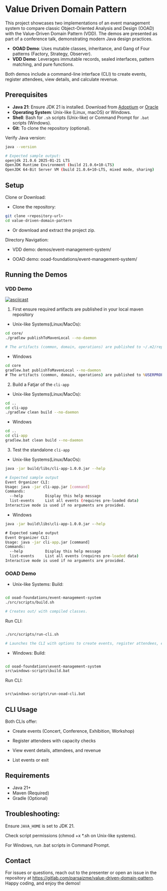 # Value Driven Domain Pattern

This project showcases two implementations of an event management system to compare classic Object-Oriented Analysis and Design (OOAD) with the Value-Driven Domain Pattern (VDD). The demos are presented as part of a conference talk, demonstrating modern Java design practices.

- **OOAD Demo**: Uses mutable classes, inheritance, and Gang of Four patterns (Factory, Strategy, Observer).
- **VDD Demo**: Leverages immutable records, sealed interfaces, pattern matching, and pure functions.

Both demos include a command-line interface (CLI) to create events, register attendees, view details, and calculate revenue.

## Prerequisites

- **Java 21**: Ensure JDK 21 is installed. Download from [Adoptium](https://adoptium.net/) or [Oracle](https://www.oracle.com/java/technologies/downloads/#java21)
- **Operating System**: Unix-like (Linux, macOS) or Windows.
- **Shell**: Bash for `.sh` scripts (Unix-like) or Command Prompt for `.bat` scripts (Windows).
- **Git**: To clone the repository (optional).

Verify Java version:
```bash
java --version

# Expected sample output:
openjdk 21.0.6 2025-01-21 LTS
OpenJDK Runtime Environment (build 21.0.6+10-LTS)
OpenJDK 64-Bit Server VM (build 21.0.6+10-LTS, mixed mode, sharing)
```


## Setup
Clone or Download:  

* Clone the repository:
```bash
git clone <repository-url>
cd value-driven-domain-pattern
```

* Or download and extract the project zip.


Directory Navigation:  

* VDD demo: demos/event-management-system/

* OOAD demo: ooad-foundations/event-management-system/

## Running the Demos

### VDD Demo

[![asciicast](https://asciinema.org/a/Y0HXrJEQAMtRf0bmdHQfwrhfx.svg)](https://asciinema.org/a/Y0HXrJEQAMtRf0bmdHQfwrhfx)

1. First ensure required artifacts are published in your local maven repository

* Unix-like Systems(Linux/MacOs):

```bash
cd core/
./gradlew publishToMavenLocal --no-daemon

# The artifacts (common, domain, operations) are published to ~/.m2/repository/com/example/core/
```

* Windows
```cmd
cd core
gradlew.bat publishToMavenLocal --no-daemon
# The artifacts (common, domain, operations) are published to %USERPROFILE%\.m2\repository\com\example\core\
```

2. Build a Fatjar of the `cli-app`

* Unix-like Systems(Linux/MacOs):
```bash
cd ..
cd cli-app
./gradlew clean build --no-daemon
```

* Windows
```cmd
cd ..
cd cli-app
gradlew.bat clean build --no-daemon
```

3. Test the standalone `cli-app`

* Unix-like Systems(Linux/MacOs):
```bash
java -jar build/libs/cli-app-1.0.0.jar --help

# Expected sample output
Event Organizer CLI:
Usage: java -jar cli-app.jar [command]
Commands:
  --help          Display this help message
  list-events     List all events (requires pre-loaded data)
Interactive mode is used if no arguments are provided.
```

* Windows
```cmd
java -jar build\libs\cli-app-1.0.0.jar --help

# Expected sample output
Event Organizer CLI:
Usage: java -jar cli-app.jar [command]
Commands:
  --help          Display this help message
  list-events     List all events (requires pre-loaded data)
Interactive mode is used if no arguments are provided.
```

### OOAD Demo
* Unix-like Systems:
Build:
```bash

cd ooad-foundations/event-management-system
./src/scripts/build.sh

# Creates out/ with compiled classes.
```
Run CLI:

```bash

./src/scripts/run-cli.sh

# Launches the CLI with options to create events, register attendees, etc.
```

* Windows:
Build:  
```cmd

cd ooad-foundations\event-management-system
src\windows-scripts\build.bat
```
Run CLI:  
```cmd

src\windows-scripts\run-ooad-cli.bat
```

## CLI Usage
Both CLIs offer:  
* Create events (Concert, Conference, Exhibition, Workshop)

* Register attendees with capacity checks

* View event details, attendees, and revenue

* List events or exit

## Requirements
- Java 21+
- Maven (Required)
- Gradle (Optional)

## Troubleshooting:
Ensure `JAVA_HOME` is set to JDK 21.

Check script permissions (chmod +x *.sh on Unix-like systems).

For Windows, run .bat scripts in Command Prompt.

## Contact
For issues or questions, reach out to the presenter or open an issue in the repository at https://gitlab.com/parsaizme/value-driven-domain-pattern.
Happy coding, and enjoy the demos!


